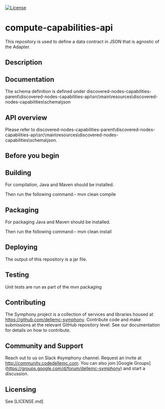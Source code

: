 [![License](https://img.shields.io/badge/License-EPL%201.0-red.svg)](https://opensource.org/licenses/EPL-1.0)
# compute-capabilities-api
This repository is used to define a data contract in JSON that is agnostic of the Adapter. 
## Description
## Documentation
The schema definition is defined under discovered-nodes-capabilities-parent\discovered-nodes-capabilities-api\src\main\resources\discovered-nodes-capabilities\schema\json 
## API overview
Please refer to discovered-nodes-capabilities-parent\discovered-nodes-capabilities-api\src\main\resources\discovered-nodes-capabilities\schema\json.
## Before you begin

## Building
For compilation, Java and Maven should be installed.

Then run the following command:- mvn clean compile

## Packaging
For packaging Java and Maven should be installed.

Then run the following command:- mvn clean install
## Deploying

The output of this repository is a jar file.

## Testing
Unit tests are run as part of the mvn packaging 
## Contributing

The Symphony project is a collection of services and libraries housed at https://github.com/dellemc-symphony.
Contribute code and make submissions at the relevant GitHub repository level. See our documentation for details on how to contribute.

## Community and Support


Reach out to us on Slack #symphony channel. Request an invite at http://community.codedellemc.com.
You can also join [Google Groups] (https://groups.google.com/d/forum/dellemc-symphony) and start a discussion. 

## Licensing
See [LICENSE.md]

[licence]:https://github.com/dellemc-symphony/compute-capabilities-api/blob/master/LICENSE.md
